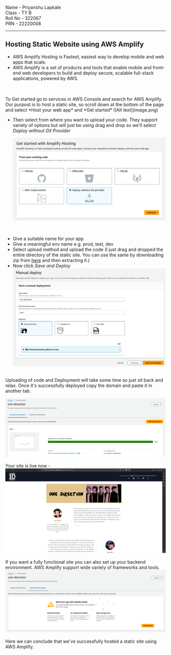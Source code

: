 Name -  Priyanshu Lapkale <br />
Class - TY B <br />
Roll No - 322067 <br />
PRN - 22220008 <br />

------
## Hosting Static Website using AWS Amplify ##
* AWS Amplify Hosting is Fastest, easiest way to develop mobile and web apps that scale.
* AWS Amplify is a set of products and tools that enable mobile and front-end web developers to build and deploy secure, scalable full-stack applications, powered by AWS.
<br />
<br />
To Get started go to services in AWS Console and search for AWS Amplify. Our purpost is to host a static site, so scroll down at the bottom of the page and select *Host your web app* and *Get started* 
![Alt text](image.png)

<br/>

* Then select from where you want to upload your code. They support variety of options but will just be using drag and drop so we'll select *Deploy without Git Provider*

    ![Alt text](image-1.png)

<br />

* Give a suitable name for your app
* Give a meaningful env name e.g. prod, test, dev
* Select upload method and upload the code (I just drag and dropped the entire directory of the static site. You can use the same by downloading zip from [here](https://github.com/mh31-priyanshu/1directionfandom.github.io) and then extracting it.)
* Now click *Save and Deploy*
![Alt text](image-2.png) 

<br />
Uploading of code and Deployment will take some time so just sit back and relax. Once it's successfully deployed copy the domain and paste it in another tab.

![Alt text](image-3.png)
<br />
<br />
Your site is live now - 
![Alt text](image-4.png)
<br />
<br />
If you want a fully functional site you can also set up your backend environment. AWS Amplify support wide variety of frameworks and tools.
![Alt text](image-5.png)
<br />
<br />
Here we can conclude that we've successfully hosted a static site using AWS Amplify.





